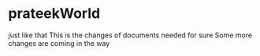 # prateekWorld
just like that
This is the changes of documents needed for sure
Some more changes are coming in the way


